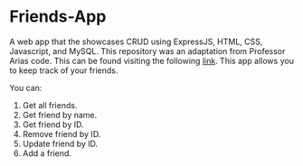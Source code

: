 # Friends-App
A web app that the showcases CRUD using ExpressJS, HTML, CSS, Javascript, and MySQL.
This repository was an adaptation from Professor Arias code. This can be found visiting the following [link](https://github.com/arias-spu/friends-app).
This app allows you to keep track of your friends.   

You can:
1. Get all friends.
2. Get friend by name.
3. Get friend by ID.
4. Remove friend by ID.
5. Update friend by ID.
6. Add a friend.

